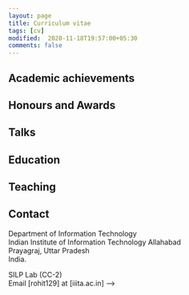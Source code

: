 ```yaml
---
layout: page
title: Curriculum vitae
tags: [cv]
modified:  2020-11-18T19:57:00+05:30
comments: false
---
```


## Academic achievements


## Honours and Awards

## Talks


## Education

## Teaching

## Contact
Department of Information Technology
<br/>Indian Institute of Information Technology Allahabad
<br/>Prayagraj, Uttar Pradesh
<br/>India.

SILP Lab (CC-2)
<br/>
Email [rohit129] at [iiita.ac.in] -->
